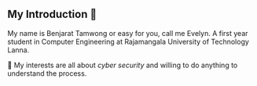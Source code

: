 ## My Introduction 👋

My name is Benjarat Tamwong or easy for you, call me Evelyn. A first year student in Computer Engineering at Rajamangala University of Technology Lanna.

🌱 My interests are all about *cyber security* and willing to do anything to understand the process.
